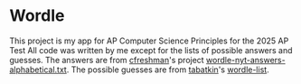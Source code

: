 # Wordle

This project is my app for AP Computer Science Principles for the 2025 AP Test
All code was written by me except for the lists of possible answers and guesses. The answers are from [cfreshman](https://github.com/cfreshman)'s project [wordle-nyt-answers-alphabetical.txt](https://gist.github.com/cfreshman/a7b776506c73284511034e63af1017ee). The possible guesses are from [tabatkin](https://github.com/tabatkins)'s [wordle-list](https://github.com/tabatkins/wordle-list).